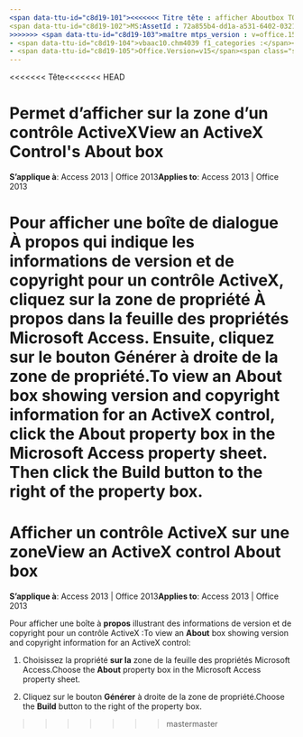 ```yaml
---
<span data-ttu-id="c8d19-101"><<<<<<< Titre tête : afficher Aboutbox TOCTitle's an contrôle ActiveX : afficher sur la zone ms:assetid un contrôle ActiveX : 72a855b4-dd1a-a531-6402-0321335d3bf5 ms:mtpsurl : https://msdn.microsoft.com/library/Ff195825(v=office.15) ms:contentKeyID : ms.date 48545612 : 18/09/2015 === titre : affichage d’un contrôle ActiveX sur la zone TOCTitle : afficher un contrôle ActiveX à propos de la description de la zone : étapes pour afficher la boîte à propos de.</span><span class="sxs-lookup"><span data-stu-id="c8d19-101"><<<<<<< HEAD title: View an ActiveX Control's Aboutbox TOCTitle: View an ActiveX Control's About Box ms:assetid: 72a855b4-dd1a-a531-6402-0321335d3bf5 ms:mtpsurl: https://msdn.microsoft.com/library/Ff195825(v=office.15) ms:contentKeyID: 48545612 ms.date: 09/18/2015 ======= title: View an ActiveX control About box TOCTitle: View an ActiveX control About box description: Steps to view the About box.</span></span>
<span data-ttu-id="c8d19-102">MS:AssetId : 72a855b4-dd1a-a531-6402-0321335d3bf5 ms:mtpsurl : https://msdn.microsoft.com/library/Ff195825(v=office.15) ms:contentKeyID : ms.date 48545612 : 10/16/2018</span><span class="sxs-lookup"><span data-stu-id="c8d19-102">ms:assetid: 72a855b4-dd1a-a531-6402-0321335d3bf5 ms:mtpsurl: https://msdn.microsoft.com/library/Ff195825(v=office.15) ms:contentKeyID: 48545612 ms.date: 10/16/2018</span></span>
>>>>>>> <span data-ttu-id="c8d19-103">maître mtps_version : v=office.15 f1_keywords :</span><span class="sxs-lookup"><span data-stu-id="c8d19-103">master mtps_version: v=office.15 f1_keywords:</span></span>
- <span data-ttu-id="c8d19-104">vbaac10.chm4039 f1_categories :</span><span class="sxs-lookup"><span data-stu-id="c8d19-104">vbaac10.chm4039 f1_categories:</span></span>
- <span data-ttu-id="c8d19-105">Office.Version=v15</span><span class="sxs-lookup"><span data-stu-id="c8d19-105">Office.Version=v15</span></span>
---
```


<span data-ttu-id="c8d19-106"><<<<<<< Tête</span><span class="sxs-lookup"><span data-stu-id="c8d19-106"><<<<<<< HEAD</span></span>
# <a name="view-an-activex-controls-about-box"></a><span data-ttu-id="c8d19-107">Permet d’afficher sur la zone d’un contrôle ActiveX</span><span class="sxs-lookup"><span data-stu-id="c8d19-107">View an ActiveX Control's About box</span></span>

<span data-ttu-id="c8d19-108">**S’applique à**: Access 2013 | Office 2013</span><span class="sxs-lookup"><span data-stu-id="c8d19-108">**Applies to**: Access 2013 | Office 2013</span></span>

<span data-ttu-id="c8d19-p102">Pour afficher une boîte de dialogue **À propos** qui indique les informations de version et de copyright pour un contrôle ActiveX, cliquez sur la zone de propriété **À propos** dans la feuille des propriétés Microsoft Access. Ensuite, cliquez sur le bouton **Générer** à droite de la zone de propriété.</span><span class="sxs-lookup"><span data-stu-id="c8d19-p102">To view an **About** box showing version and copyright information for an ActiveX control, click the **About** property box in the Microsoft Access property sheet. Then click the **Build** button to the right of the property box.</span></span>
=======
# <a name="view-an-activex-control-about-box"></a><span data-ttu-id="c8d19-111">Afficher un contrôle ActiveX sur une zone</span><span class="sxs-lookup"><span data-stu-id="c8d19-111">View an ActiveX control About box</span></span>

<span data-ttu-id="c8d19-112">**S’applique à**: Access 2013 | Office 2013</span><span class="sxs-lookup"><span data-stu-id="c8d19-112">**Applies to**: Access 2013 | Office 2013</span></span>

<span data-ttu-id="c8d19-113">Pour afficher une boîte à **propos** illustrant des informations de version et de copyright pour un contrôle ActiveX :</span><span class="sxs-lookup"><span data-stu-id="c8d19-113">To view an **About** box showing version and copyright information for an ActiveX control:</span></span>

1. <span data-ttu-id="c8d19-114">Choisissez la propriété **sur la** zone de la feuille des propriétés Microsoft Access.</span><span class="sxs-lookup"><span data-stu-id="c8d19-114">Choose the **About** property box in the Microsoft Access property sheet.</span></span>

2. <span data-ttu-id="c8d19-115">Cliquez sur le bouton **Générer** à droite de la zone de propriété.</span><span class="sxs-lookup"><span data-stu-id="c8d19-115">Choose the **Build** button to the right of the property box.</span></span>
>>>>>>> <span data-ttu-id="c8d19-116">master</span><span class="sxs-lookup"><span data-stu-id="c8d19-116">master</span></span>

